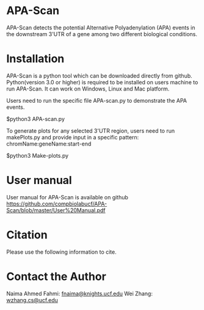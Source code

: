 # APA-Scan
APA-Scan detects the potential Alternative Polyadenylation (APA) events in the downstream 3'UTR of a gene among two different biological conditions.

# Installation
APA-Scan is a python tool which can be downloaded directly from github. Python(version 3.0 or higher) is required to be installed on users machine to run APA-Scan. It can work on Windows, Linux and Mac platform.

Users need to run the specific file APA-scan.py to demonstrate the APA events.

$python3 APA-scan.py

To generate plots for any selected 3'UTR region, users need to run makePlots.py and provide input in a specific pattern: chromName:geneName:start-end

$python3 Make-plots.py

# User manual
User manual for APA-Scan is available on github https://github.com/compbiolabucf/APA-Scan/blob/master/User%20Manual.pdf

# Citation
Please use the following information to cite.

# Contact the Author
Naima Ahmed Fahmi: fnaima@knights.ucf.edu
Wei Zhang: wzhang.cs@ucf.edu

